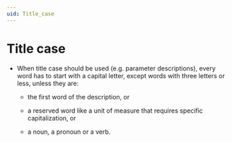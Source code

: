 ```yaml
---
uid: Title_case
---
```


# Title case

- When title case should be used (e.g. parameter descriptions), every word has to start with a capital letter, except words with three letters or less, unless they are:

    - the first word of the description, or

    - a reserved word like a unit of measure that requires specific capitalization, or

    - a noun, a pronoun or a verb.
